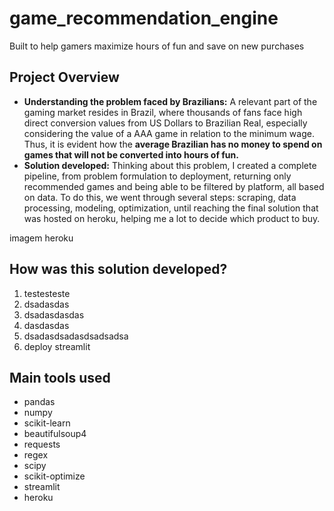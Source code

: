 # game_recommendation_engine
Built to help gamers maximize hours of fun and save on new purchases


## Project Overview

* **Understanding the problem faced by Brazilians:**  A relevant part of the gaming market resides in Brazil, where thousands of fans face high direct conversion values from US Dollars to Brazilian Real, especially considering the value of a AAA game in relation to the minimum wage. Thus, it is evident how the **average Brazilian has no money to spend on games that will not be converted into hours of fun.**
* **Solution developed:** Thinking about this problem, I created a complete pipeline, from problem formulation to deployment, returning only recommended games and being able to be filtered by platform, all based on data. To do this, we went through several steps: scraping, data processing, modeling, optimization, until reaching the final solution that was hosted on heroku, helping me a lot to decide which product to buy.

imagem heroku

## How was this solution developed?
1. testesteste
2. dsadasdas
3. dsadasdasdas
4. dasdasdas
5. dsadasdsadasdsadsadsa
6. deploy streamlit

## Main tools used
* pandas
* numpy
* scikit-learn
* beautifulsoup4
* requests
* regex
* scipy
* scikit-optimize
* streamlit
* heroku
